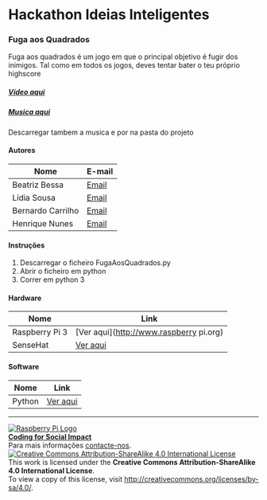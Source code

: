 ﻿# Hackathon Ideias Inteligentes 

### Fuga aos Quadrados

Fuga aos quadrados é um jogo em que o principal objetivo é fugir dos inimigos. Tal como em todos os jogos, deves tentar bater o teu próprio highscore
##### [Vídeo aqui](https://drive.google.com/file/d/0B_pUAOPBkih7VnNUZXJrSnFEczQ/view?usp=sharing/view?usp=sharing?raw=true)
##### [Musica aqui](Código/Audio/RadioactiveInstrumental3minutes.mp3?raw=true)
Descarregar tambem a musica e por na pasta do projeto
  
#### Autores  

|Nome  |E-mail  |  
|---|---|    
|Beatriz Bessa|[Email](mailto:chamo.me.bia@gmail.com)|
|Lídia Sousa|[Email](mailto:lidia.sousa2001@outlook.com)|
|Bernardo Carrilho|[Email](bernardo@carrilho.org)|
|Henrique Nunes|[Email](hrn2001@gmail.com)|

#### Instruções

1. Descarregar o ficheiro FugaAosQuadrados.py
2. Abrir o ficheiro em python
3. Correr em python 3

#### Hardware  

|Nome  |Link  |  
|---|---|   
|Raspberry Pi 3  |[Ver aqui](http://www.raspberry pi.org)  |  
|SenseHat  | [Ver aqui](https://www.raspberrypi.org/products/sense-hat/)  |

#### Software  

|Nome  |Link  |  
|---|---| 
|Python  |[Ver aqui](https://github.com/beatriz46172/gameuj/blob/master/FugaAosQuadrados.py)|  


***  
[![Raspberry Pi Logo](https://upload.wikimedia.org/wikipedia/en/thumb/c/cb/Raspberry_Pi_Logo.svg/50px-Raspberry_Pi_Logo.svg.png)](http://raspberrypi.org)   
[**Coding for Social Impact**](http://codingforsocialimpact.fe.up.pt)  
Para mais informações [contacte-nos](mailto:hello@codingforsocialimpact.org).  
[![Creative Commons Attribution-ShareAlike 4.0 International License](https://licensebuttons.net/l/by-sa/4.0/88x31.png)](http://creativecommons.org/licenses/by-sa/4.0/)  
This work is licensed under the **Creative Commons Attribution-ShareAlike 4.0 International License**.  
To view a copy of this license, visit http://creativecommons.org/licenses/by-sa/4.0/.  
